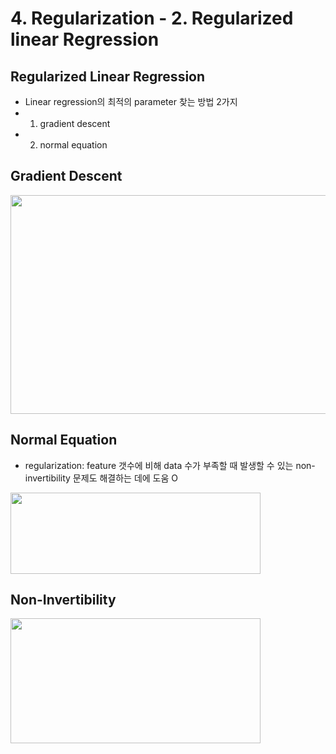 # 4. Regularization - 2. Regularized linear Regression

## Regularized Linear Regression
- Linear regression의 최적의 parameter 찾는 방법 2가지
- 1) gradient descent
- 2) normal equation

## Gradient Descent

<img src="https://user-images.githubusercontent.com/46768752/79448544-8fe7e380-801c-11ea-9810-a79b991647f2.png"
width=600 height=350>

## Normal Equation
- regularization: feature 갯수에 비해 data 수가 부족할 때 발생할 수 있는 non-invertibility 문제도 해결하는 데에 도움 O

<img src="https://user-images.githubusercontent.com/46768752/79448557-95452e00-801c-11ea-84b4-e30f924f3607.png"
width=400 height=130>

## Non-Invertibility

<img src="https://user-images.githubusercontent.com/46768752/79448580-9d9d6900-801c-11ea-9da5-6134eab7fc9e.png"
width=400 height=200>